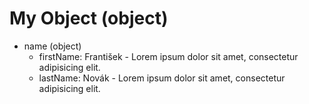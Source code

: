 # My Object (object)

- name (object)
    - firstName: František - Lorem ipsum dolor sit amet, consectetur adipisicing elit.
    - lastName: Novák - Lorem ipsum dolor sit amet, consectetur adipisicing elit.
